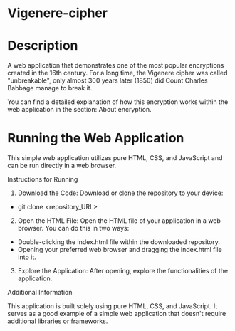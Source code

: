 # Vigenere-cipher
# Description

A web application that demonstrates one of the most popular encryptions created in the 16th century. For a long time, the Vigenere cipher was called "unbreakable", only almost 300 years later (1850) did Count Charles Babbage manage to break it.

You can find a detailed explanation of how this encryption works within the web application in the section: About encryption.

# Running the Web Application

This simple web application utilizes pure HTML, CSS, and JavaScript and can be run directly in a web browser.

Instructions for Running

1. Download the Code: Download or clone the repository to your device:

- git clone <repository_URL>

2. Open the HTML File: Open the HTML file of your application in a web browser. You can do this in two ways:

- Double-clicking the index.html file within the downloaded repository.
- Opening your preferred web browser and dragging the index.html file into it.

3. Explore the Application: After opening, explore the functionalities of the application.

Additional Information

This application is built solely using pure HTML, CSS, and JavaScript. It serves as a good example of a simple web application that doesn't require additional libraries or frameworks.
